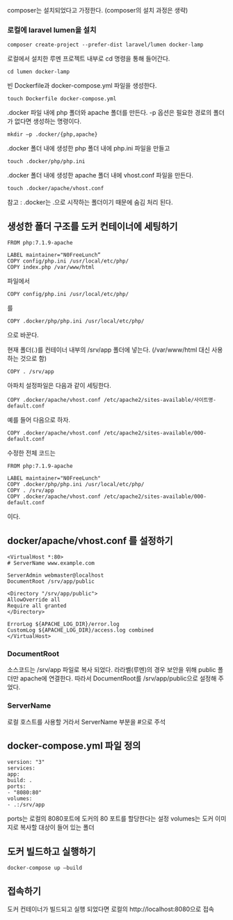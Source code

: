 composer는 설치되었다고 가정한다. (composer의 설치 과정은 생략)

### 로컬에 laravel lumen을 설치
```
composer create-project --prefer-dist laravel/lumen docker-lamp
```
로컬에서 설치한 루멘 프로젝트 내부로 cd 명령을 통해 들어간다.
```
cd lumen docker-lamp
```

빈 Dockerfile과 docker-compose.yml 파일을 생성한다.
```
touch Dockerfile docker-compose.yml
```

.docker 파일 내에 php 폴더와 apache 폴더를 만든다.
-p 옵션은 필요한 경로의 폴더가 없다면 생성하는 명령이다.
```
mkdir –p .docker/{php,apache}
```

.docker 폴더 내에 생성한 php 폴더 내에 php.ini 파일을 만들고
```
touch .docker/php/php.ini
```

.docker 폴더 내에 생성한 apache 폴더 내에 vhost.conf 파일을 만든다.
```
touch .docker/apache/vhost.conf
```

참고 : .docker는 .으로 시작하는 폴더이기 때문에 숨김 처리 된다.


## 생성한 폴더 구조를 도커 컨테이너에 세팅하기
```
FROM php:7.1.9-apache

LABEL maintainer="N0FreeLunch“
COPY config/php.ini /usr/local/etc/php/
COPY index.php /var/www/html
```
파일에서

```
COPY config/php.ini /usr/local/etc/php/
```
를 
```
COPY .docker/php/php.ini /usr/local/etc/php/
```
으로 바꾼다.


현재 폴더(.)를 컨테이너 내부의 /srv/app 폴더에 넣는다. (/var/www/html 대신 사용하는 것으로 함)
```
COPY . /srv/app
```

아파치 설정파일은 다음과 같이 세팅한다.
```
COPY .docker/apache/vhost.conf /etc/apache2/sites-available/사이트명-default.conf
```

예를 들어 다음으로 하자.
```
COPY .docker/apache/vhost.conf /etc/apache2/sites-available/000-default.conf
```

수정한 전체 코드는
```
FROM php:7.1.9-apache

LABEL maintainer="N0FreeLunch"
COPY .docker/php/php.ini /usr/local/etc/php/
COPY . /srv/app
COPY .docker/apache/vhost.conf /etc/apache2/sites-available/000-default.conf
```
이다.


## docker/apache/vhost.conf 를 설정하기
```
<VirtualHost *:80>
# ServerName www.example.com

ServerAdmin webmaster@localhost
DocumentRoot /srv/app/public

<Directory "/srv/app/public">
AllowOverride all
Require all granted
</Directory>

ErrorLog ${APACHE_LOG_DIR}/error.log
CustomLog ${APACHE_LOG_DIR}/access.log combined
</VirtualHost>
```

### DocumentRoot
소스코드는 /srv/app 파일로 복사 되었다. 라라벨(루멘)의 경우 보안을 위해 public 폴더만 apache에 연결한다. 따라서 DocumentRoot를 /srv/app/public으로 설정해 주었다.

### ServerName
로컬 호스트를 사용할 거라서 ServerName 부분을 \#으로 주석


## docker-compose.yml 파일 정의
```
version: "3"
services:
app:
build: .
ports:
- "8080:80"
volumes:
- .:/srv/app
```
ports는 로컬의 8080포트에 도커의 80 포트를 할당한다는 설정
volumes는
도커 이미지로 복사할 대상이 들어 있는 폴더


## 도커 빌드하고 실행하기
```
docker-compose up —build
```

## 접속하기
도커 컨테이너가 빌드되고 실행 되었다면
로컬의 http://localhost:8080으로 접속
